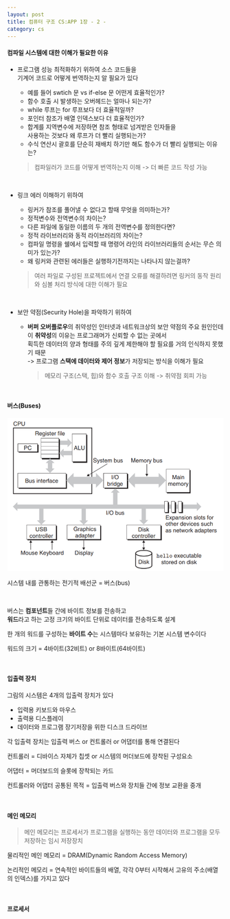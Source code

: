 ```yaml
---
layout: post
title: 컴퓨터 구조 CS:APP 1장 - 2 -
category: cs
---
```


#### 컴파일 시스템에 대한 이해가 필요한 이유

- 프로그램 성능 최적화하기 위하여 소스 코드들을   
    기계어 코드로 어떻게 번역하는지 알 필요가 있다  
    - 예를 들어 swtich 문 vs if-else 문 어떤게 효율적인가?  
    - 함수 호출 시 발생하는 오버헤드는 얼마나 되는가?  
    - while 루프는 for 루프보다 더 효율적일까?  
    - 포인터 참조가 배열 인덱스보다 더 효율적인가?  
    - 합계를 지역변수에 저장하면 참조 형태로 넘겨받은 인자들을  
      사용하는 것보다 왜 루프가 더 빨리 실행되는가?  
    - 수식 연산시 괄호를 단순히 재배치 하기만 해도 함수가 더 빨리 실행되는 이유는?  

    > 컴파일러가 코드를 어떻게 번역하는지 이해 -> 더 빠른 코드 작성 가능

&nbsp;

- 링크 에러 이해하기 위하여  
    - 링커가 참조를 풀어낼 수 없다고 할때 무엇을 의미하는가?
    - 정적변수와 전역변수의 차이는?
    - 다른 파일에 동일한 이름의 두 개의 전역변수를 정의한다면?
    - 정적 라이브러리와 동적 라이브러리의 차이는?
    - 컴파일 명령을 쉘에서 입력할 때 명령어 라인의 라이브러리들의 순서는 무슨 의미가 있는가?
    - 왜 링커와 관련된 에러들은 실행하기전까지는 나타나지 않는걸까?
    
    > 여러 파일로 구성된 프로젝트에서 연결 오류를 해결하려면 링커의 동작 원리와 심볼 처리 방식에 대한 이해가 필요

&nbsp;

- 보안 약점(Security Hole)을 파악하기 위하여
    - **버퍼 오버플로우**의 취약성인 인터넷과 네트워크상의 보안 약점의 주요 원인인데
      이 **취약성**의 이유는 프로그래머가 신뢰할 수 없는 곳에서   
      획득한 데이터의 양과 형태를 주의 깊게 제한해야 할 필요를 거의 인식하지 못했기 때문  
      -> 프로그램 **스택에 데이터와 제어 정보**가 저장되는 방식을 이해가 필요

      > 메모리 구조(스택, 힙)와 함수 호출 구조 이해 -> 취약점 회피 가능

&nbsp;

#### 버스(Buses)

  ![시스템의 하드웨어 구성](/assets/images/cs/cs_app_02_1.png)

  시스템 내를 관통하는 전기적 배선군 = 버스(bus)  

  &nbsp;

  버스는 **컴포넌트**들 간에 바이트 정보를 전송하고  
  **워드**라고 하는 고정 크기의 바이트 단위로 데이터를 전송하도록 설계

  한 개의 워드를 구성하는 **바이트 수**는 시스템마다 보유하는 기본 시스템 변수이다

  워드의 크기 = 4바이트(32비트) or 8바이트(64바이트)

  &nbsp;

#### 입출력 장치

  그림의 시스템은 4개의 입출력 장치가 있다

  - 입력용 키보드와 마우스
  - 출력용 디스플레이
  - 데이터와 프로그램 장기저장을 위한 디스크 드라이브

  각 입출력 장치는 입출력 버스 or 컨트롤러 or 어댑터를 통해 연결된다

  컨트롤러 = 디바이스 자체가 칩셋 or 시스템의 머더보드에 장착된 구성요소

  어댑터 = 머더보드의 슬롯에 장착되는 카드

  컨트롤러와 어댑터 공통된 목적 = 입출력 버스와 장치들 간에 정보 교환을 중개

  &nbsp;

#### 메인 메모리

  > 메인 메모리는 프로세서가 프로그램을 실행하는 동안 데이터와 프로그램을 모두 저장하는 임시 저장장치

물리적인 메인 메모리 = DRAM(Dynamic Random Access Memory)

논리적인 메모리 = 연속적인 바이트들의 배열, 각각 0부터 시작해서 고유의 주소(배열의 인덱스)를 가지고 있다


&nbsp;

#### 프로세서

